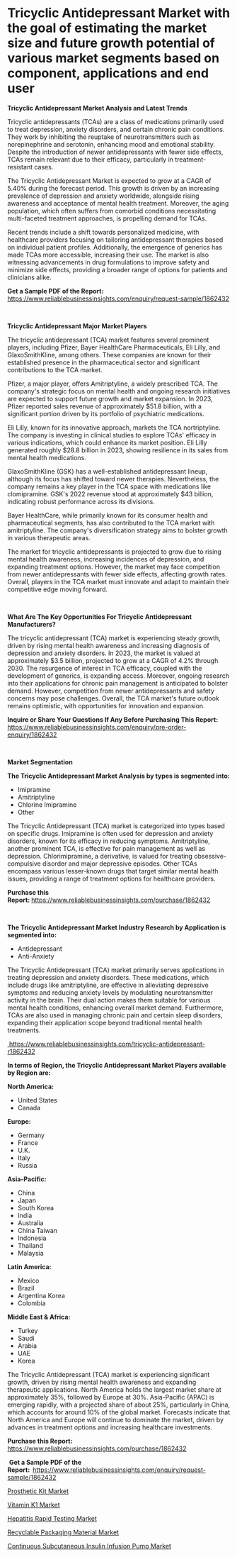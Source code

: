<p><h1>Tricyclic Antidepressant Market with the goal of estimating the market size and future growth potential of various market segments based on component, applications and end user</h1></p><p><strong>Tricyclic Antidepressant Market Analysis and Latest Trends</strong></p>
<p><p>Tricyclic antidepressants (TCAs) are a class of medications primarily used to treat depression, anxiety disorders, and certain chronic pain conditions. They work by inhibiting the reuptake of neurotransmitters such as norepinephrine and serotonin, enhancing mood and emotional stability. Despite the introduction of newer antidepressants with fewer side effects, TCAs remain relevant due to their efficacy, particularly in treatment-resistant cases.</p><p>The Tricyclic Antidepressant Market is expected to grow at a CAGR of 5.40% during the forecast period. This growth is driven by an increasing prevalence of depression and anxiety worldwide, alongside rising awareness and acceptance of mental health treatment. Moreover, the aging population, which often suffers from comorbid conditions necessitating multi-faceted treatment approaches, is propelling demand for TCAs.</p><p>Recent trends include a shift towards personalized medicine, with healthcare providers focusing on tailoring antidepressant therapies based on individual patient profiles. Additionally, the emergence of generics has made TCAs more accessible, increasing their use. The market is also witnessing advancements in drug formulations to improve safety and minimize side effects, providing a broader range of options for patients and clinicians alike.</p></p>
<p><strong>Get a Sample PDF of the Report:&nbsp;</strong> <a href="https://www.reliablebusinessinsights.com/enquiry/request-sample/1862432?utm_campaign=97&utm_medium=2&utm_source=Github&utm_content=ia&utm_term=07112024&utm_id=tricyclic-antidepressant">https://www.reliablebusinessinsights.com/enquiry/request-sample/1862432</a></p>
<p>&nbsp;</p>
<p><strong>Tricyclic Antidepressant Major Market Players</strong></p>
<p><p>The tricyclic antidepressant (TCA) market features several prominent players, including Pfizer, Bayer HealthCare Pharmaceuticals, Eli Lilly, and GlaxoSmithKline, among others. These companies are known for their established presence in the pharmaceutical sector and significant contributions to the TCA market.</p><p>Pfizer, a major player, offers Amitriptyline, a widely prescribed TCA. The company's strategic focus on mental health and ongoing research initiatives are expected to support future growth and market expansion. In 2023, Pfizer reported sales revenue of approximately $51.8 billion, with a significant portion driven by its portfolio of psychiatric medications.</p><p>Eli Lilly, known for its innovative approach, markets the TCA nortriptyline. The company is investing in clinical studies to explore TCAs' efficacy in various indications, which could enhance its market position. Eli Lilly generated roughly $28.8 billion in 2023, showing resilience in its sales from mental health medications.</p><p>GlaxoSmithKline (GSK) has a well-established antidepressant lineup, although its focus has shifted toward newer therapies. Nevertheless, the company remains a key player in the TCA space with medications like clomipramine. GSK's 2022 revenue stood at approximately $43 billion, indicating robust performance across its divisions.</p><p>Bayer HealthCare, while primarily known for its consumer health and pharmaceutical segments, has also contributed to the TCA market with amitriptyline. The company's diversification strategy aims to bolster growth in various therapeutic areas.</p><p>The market for tricyclic antidepressants is projected to grow due to rising mental health awareness, increasing incidences of depression, and expanding treatment options. However, the market may face competition from newer antidepressants with fewer side effects, affecting growth rates. Overall, players in the TCA market must innovate and adapt to maintain their competitive edge moving forward.</p></p>
<p>&nbsp;</p>
<p><strong>What Are The Key Opportunities For Tricyclic Antidepressant Manufacturers?</strong></p>
<p><p>The tricyclic antidepressant (TCA) market is experiencing steady growth, driven by rising mental health awareness and increasing diagnosis of depression and anxiety disorders. In 2023, the market is valued at approximately $3.5 billion, projected to grow at a CAGR of 4.2% through 2030. The resurgence of interest in TCA efficacy, coupled with the development of generics, is expanding access. Moreover, ongoing research into their applications for chronic pain management is anticipated to bolster demand. However, competition from newer antidepressants and safety concerns may pose challenges. Overall, the TCA market's future outlook remains optimistic, with opportunities for innovation and expansion.</p></p>
<p><strong>Inquire or Share Your Questions If Any Before Purchasing This Report:</strong> <a href="https://www.reliablebusinessinsights.com/enquiry/pre-order-enquiry/1862432?utm_campaign=97&utm_medium=2&utm_source=Github&utm_content=ia&utm_term=07112024&utm_id=tricyclic-antidepressant">https://www.reliablebusinessinsights.com/enquiry/pre-order-enquiry/1862432</a></p>
<p>&nbsp;</p>
<p><strong>Market Segmentation</strong></p>
<p><strong>The Tricyclic Antidepressant Market Analysis by types is segmented into:</strong></p>
<p><ul><li>Imipramine</li><li>Amitriptyline</li><li>Chlorine Imipramine</li><li>Other</li></ul></p>
<p><p>The Tricyclic Antidepressant (TCA) market is categorized into types based on specific drugs. Imipramine is often used for depression and anxiety disorders, known for its efficacy in reducing symptoms. Amitriptyline, another prominent TCA, is effective for pain management as well as depression. Chlorimipramine, a derivative, is valued for treating obsessive-compulsive disorder and major depressive episodes. Other TCAs encompass various lesser-known drugs that target similar mental health issues, providing a range of treatment options for healthcare providers.</p></p>
<p><strong>Purchase this Report:&nbsp;</strong><a href="https://www.reliablebusinessinsights.com/purchase/1862432?utm_campaign=97&utm_medium=2&utm_source=Github&utm_content=ia&utm_term=07112024&utm_id=tricyclic-antidepressant">https://www.reliablebusinessinsights.com/purchase/1862432</a></p>
<p>&nbsp;</p>
<p><strong>The Tricyclic Antidepressant Market Industry Research by Application is segmented into:</strong></p>
<p><ul><li>Antidepressant</li><li>Anti-Anxiety</li></ul></p>
<p><p>The Tricyclic Antidepressant (TCA) market primarily serves applications in treating depression and anxiety disorders. These medications, which include drugs like amitriptyline, are effective in alleviating depressive symptoms and reducing anxiety levels by modulating neurotransmitter activity in the brain. Their dual action makes them suitable for various mental health conditions, enhancing overall market demand. Furthermore, TCAs are also used in managing chronic pain and certain sleep disorders, expanding their application scope beyond traditional mental health treatments.</p></p>
<p><a href="https://www.reliablebusinessinsights.com/tricyclic-antidepressant-r1862432?utm_campaign=97&utm_medium=2&utm_source=Github&utm_content=ia&utm_term=07112024&utm_id=tricyclic-antidepressant">&nbsp;https://www.reliablebusinessinsights.com/tricyclic-antidepressant-r1862432</a></p>
<p><strong>In terms of Region, the Tricyclic Antidepressant Market Players available by Region are:</strong></p>
<p>
    <p> <strong> North America: </strong>
        <ul>
            <li>United States</li>
            <li>Canada</li>
        </ul>
        </p> 
    <p> <strong> Europe: </strong>
        <ul>
            <li>Germany</li>
            <li>France</li>
            <li>U.K.</li>
            <li>Italy</li>
            <li>Russia</li>
        </ul>
        </p> 
    <p> <strong> Asia-Pacific: </strong>
        <ul>
            <li>China</li>
            <li>Japan</li>
            <li>South Korea</li>
            <li>India</li>
            <li>Australia</li>
            <li>China Taiwan</li>
            <li>Indonesia</li>
            <li>Thailand</li>
            <li>Malaysia</li>
        </ul>
        </p> 
    <p> <strong> Latin America: </strong>
        <ul>
            <li>Mexico</li>
            <li>Brazil</li>
            <li>Argentina Korea</li>
            <li>Colombia</li>
        </ul>
        </p> 
    <p> <strong> Middle East & Africa: </strong>
        <ul>
            <li>Turkey</li>
            <li>Saudi</li>
            <li>Arabia</li>
            <li>UAE</li>
            <li>Korea</li>
        </ul>
    </p>
    </p>
<p><p>The Tricyclic Antidepressant (TCA) market is experiencing significant growth, driven by rising mental health awareness and expanding therapeutic applications. North America holds the largest market share at approximately 35%, followed by Europe at 30%. Asia-Pacific (APAC) is emerging rapidly, with a projected share of about 25%, particularly in China, which accounts for around 10% of the global market. Forecasts indicate that North America and Europe will continue to dominate the market, driven by advances in treatment options and increasing healthcare investments.</p></p>
<p><strong>Purchase this Report: </strong><a href="https://www.reliablebusinessinsights.com/purchase/1862432?utm_campaign=97&utm_medium=2&utm_source=Github&utm_content=ia&utm_term=07112024&utm_id=tricyclic-antidepressant">https://www.reliablebusinessinsights.com/purchase/1862432</a></p>
<p>&nbsp;<strong>Get a Sample PDF of the Report:&nbsp;&nbsp;</strong><a href="https://www.reliablebusinessinsights.com/enquiry/request-sample/1862432?utm_campaign=97&utm_medium=2&utm_source=Github&utm_content=ia&utm_term=07112024&utm_id=tricyclic-antidepressant">https://www.reliablebusinessinsights.com/enquiry/request-sample/1862432</a></p>
<p><strong></strong></p>
<p><p><a href="https://issuu.com/reportprime-2/docs/prosthetic-kit-market-size-2030.ppt_d4051dee9daab2?utm_campaign=97&utm_medium=2&utm_source=Github&utm_content=ia&utm_term=07112024&utm_id=tricyclic-antidepressant">Prosthetic Kit Market</a></p><p><a href="https://github.com/alespiliffe/Market-Research-Report-List-1/blob/main/vitamin-k1-market.md?utm_campaign=97&utm_medium=2&utm_source=Github&utm_content=ia&utm_term=07112024&utm_id=tricyclic-antidepressant">Vitamin K1 Market</a></p><p><a href="https://issuu.com/reportprime-2/docs/hepatitis-rapid-testing-market-size_4f382315dc46ab?utm_campaign=97&utm_medium=2&utm_source=Github&utm_content=ia&utm_term=07112024&utm_id=tricyclic-antidepressant">Hepatitis Rapid Testing Market</a></p><p><a href="https://github.com/yoreivesal/Market-Research-Report-List-1/blob/main/recyclable-packaging-material-market.md?utm_campaign=97&utm_medium=2&utm_source=Github&utm_content=ia&utm_term=07112024&utm_id=tricyclic-antidepressant">Recyclable Packaging Material Market</a></p><p><a href="https://issuu.com/reportprime-2/docs/continuous-subcutaneous-insulin-inf_55a345913e9a1b?utm_campaign=97&utm_medium=2&utm_source=Github&utm_content=ia&utm_term=07112024&utm_id=tricyclic-antidepressant">Continuous Subcutaneous Insulin Infusion Pump Market</a></p></p>